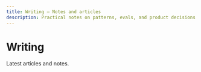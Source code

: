 ```yaml
---
title: Writing — Notes and articles
description: Practical notes on patterns, evals, and product decisions for LLM apps.
---
```


# Writing

Latest articles and notes.

<!-- The blog plugin lists posts automatically. -->


